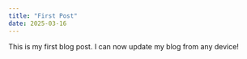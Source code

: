 ```yaml
---
title: "First Post"
date: 2025-03-16
---
```


This is my first blog post. I can now update my blog from any device!
